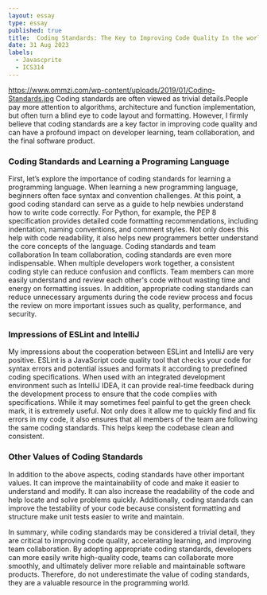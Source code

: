 ```yaml
---
layout: essay
type: essay
published: true
title:  Coding Standards: The Key to Improving Code Quality In the world of Software Development
date: 31 Aug 2023
labels: 
  - Javascprite
  - ICS314
---
```


https://www.ommzi.com/wp-content/uploads/2019/01/Coding-Standards.jpg
Coding standards are often viewed as trivial details.People pay more attention to algorithms, architecture and function implementation, but often turn a blind eye to code layout and formatting. However, I firmly believe that coding standards are a key factor in improving code quality and can have a profound impact on developer learning, team collaboration, and the final software product.

 ### Coding Standards and Learning a Programing Language
  First, let’s explore the importance of coding standards for learning a programming language. When learning a new programming language, beginners often face syntax and convention challenges. At this point, a good coding standard can serve as a guide to help newbies understand how to write code correctly. For Python, for example, the PEP 8 specification provides detailed code formatting recommendations, including indentation, naming conventions, and comment styles. Not only does this help with code readability, it also helps new programmers better understand the core concepts of the language.
Coding standards and team collaboration 
  In team collaboration, coding standards are even more indispensable. When multiple developers work together, a consistent coding style can reduce confusion and conflicts. Team members can more easily understand and review each other's code without wasting time and energy on formatting issues. In addition, appropriate coding standards can reduce unnecessary arguments during the code review process and focus the review on more important issues such as quality, performance, and security.
  ### Impressions of ESLint and IntelliJ
  My impressions about the cooperation between ESLint and IntelliJ are very positive. ESLint is a JavaScript code quality tool that checks your code for syntax errors and potential issues and formats it according to predefined coding specifications. When used with an integrated development environment such as IntelliJ IDEA, it can provide real-time feedback during the development process to ensure that the code complies with specifications. While it may sometimes feel painful to get the green check mark, it is extremely useful. Not only does it allow me to quickly find and fix errors in my code, it also ensures that all members of the team are following the same coding standards. This helps keep the codebase clean and consistent.
  ### Other Values of Coding Standards
  In addition to the above aspects, coding standards have other important values. It can improve the maintainability of code and make it easier to understand and modify. It can also increase the readability of the code and help locate and solve problems quickly. Additionally, coding standards can improve the testability of your code because consistent formatting and structure make unit tests easier to write and maintain. 
  
  In summary, while coding standards may be considered a trivial detail, they are critical to improving code quality, accelerating learning, and improving team collaboration. By adopting appropriate coding standards, developers can more easily write high-quality code, teams can collaborate more smoothly, and ultimately deliver more reliable and maintainable software products. Therefore, do not underestimate the value of coding standards, they are a valuable resource in the programming world.
